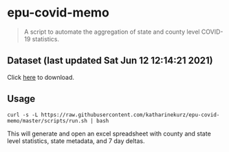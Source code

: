 # epu-covid-memo

> A script to automate the aggregation of state and county level COVID-19 statistics.

<!-- tmpl start -->

## Dataset (last updated Sat Jun 12 12:14:21 2021)

Click [here](https://covid-artifacts.s3.amazonaws.com/records/2021-6-12-121420-covid_artifact.xls) to download.

<!-- tmpl end -->

## Usage

```
curl -s -L https://raw.githubusercontent.com/katharinekurz/epu-covid-memo/master/scripts/run.sh | bash
```

This will generate and open an excel spreadsheet with county and state level statistics, state metadata, and 7 day deltas.
